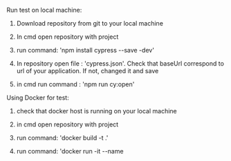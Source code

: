 Run test on local machine:

1) Download repository from git to your local machine

2) In cmd open repository with project 

3) run command: 'npm install cypress --save -dev'  

4) In repository open file : 'cypress.json'. Check that baseUrl correspond to url of your application. If not, changed it and save

5) in cmd run command : 'npm run cy:open'



Using Docker for test:

1) check that docker host is running on your local machine

2) in cmd open repository with project

3) run command: 'docker build -t <name of your immage> .'

4) run command: 'docker run -it --name <name of container> <name of image>
